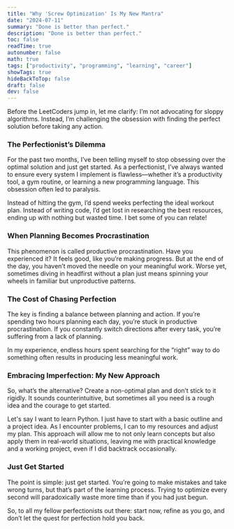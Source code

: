 ```yaml
---
title: "Why 'Screw Optimization' Is My New Mantra"
date: "2024-07-11"
summary: "Done is better than perfect."
description: "Done is better than perfect."
toc: false
readTime: true
autonumber: false
math: true
tags: ["productivity", "programming", "learning", "career"]
showTags: true
hideBackToTop: false
draft: false
dev: false
---
```

Before the LeetCoders jump in, let me clarify: I’m not advocating for sloppy algorithms. Instead, I’m challenging the obsession with finding the perfect solution before taking any action.

### The Perfectionist’s Dilemma

For the past two months, I’ve been telling myself to stop obsessing over the optimal solution and just get started. As a perfectionist, I’ve always wanted to ensure every system I implement is flawless—whether it’s a productivity tool, a gym routine, or learning a new programming language. This obsession often led to paralysis.

Instead of hitting the gym, I’d spend weeks perfecting the ideal workout plan. Instead of writing code, I’d get lost in researching the best resources, ending up with nothing but wasted time. I bet some of you can relate!

### When Planning Becomes Procrastination

This phenomenon is called productive procrastination. Have you experienced it? It feels good, like you’re making progress. But at the end of the day, you haven’t moved the needle on your meaningful work. Worse yet, sometimes diving in headfirst without a plan just means spinning your wheels in familiar but unproductive patterns.

### The Cost of Chasing Perfection

The key is finding a balance between planning and action. If you’re spending two hours planning each day, you’re stuck in productive procrastination. If you constantly switch directions after every task, you’re suffering from a lack of planning.

In my experience, endless hours spent searching for the “right” way to do something often results in producing less meaningful work.

### Embracing Imperfection: My New Approach

So, what’s the alternative? Create a non-optimal plan and don’t stick to it rigidly. It sounds counterintuitive, but sometimes all you need is a rough idea and the courage to get started.

Let's say I want to learn Python. I just have to start with a basic outline and a project idea. As I encounter problems, I can to my resources and adjust my plan. This approach will allow me to not only learn concepts but also apply them in real-world situations, leaving me with practical knowledge and a working project, even if I did backtrack occasionally.

### Just Get Started

The point is simple: just get started. You’re going to make mistakes and take wrong turns, but that’s part of the learning process. Trying to optimize every second will paradoxically waste more time than if you had just begun.

So, to all my fellow perfectionists out there: start now, refine as you go, and don’t let the quest for perfection hold you back.